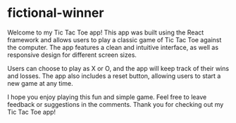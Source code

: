 # fictional-winner
Welcome to my Tic Tac Toe app! This app was built using the React framework and allows users to play a classic game of Tic Tac Toe against the computer. The app features a clean and intuitive interface, as well as responsive design for different screen sizes.

Users can choose to play as X or O, and the app will keep track of their wins and losses. The app also includes a reset button, allowing users to start a new game at any time.

I hope you enjoy playing this fun and simple game. Feel free to leave feedback or suggestions in the comments. Thank you for checking out my Tic Tac Toe app!
